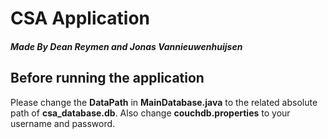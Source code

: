 # CSA Application
##### Made By Dean Reymen and Jonas Vannieuwenhuijsen

## Before running the application
Please change the **DataPath** in **MainDatabase.java** to the related absolute path of **csa_database.db**. Also change **couchdb.properties** to your username and password.

